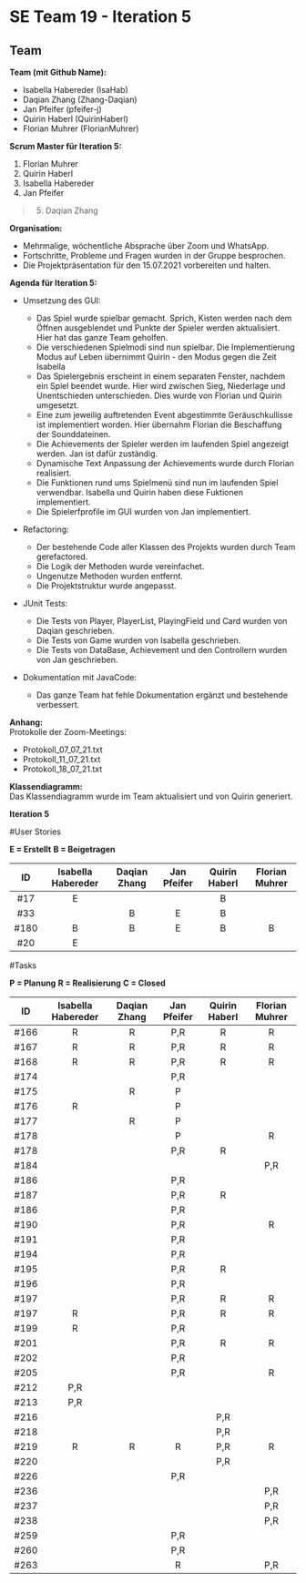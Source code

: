 # SE Team 19 - Iteration 5

## Team

**Team (mit Github Name):**
- Isabella Habereder (IsaHab)
- Daqian Zhang (Zhang-Daqian)
- Jan Pfeifer (pfeifer-j)
- Quirin Haberl (QuirinHaberl)
- Florian Muhrer (FlorianMuhrer)


**Scrum Master für Iteration 5:**
1. Florian Muhrer
2. Quirin Haberl
3. Isabella Habereder
4. Jan Pfeifer
> 5. Daqian Zhang


**Organisation:**
- Mehrmalige, wöchentliche Absprache über Zoom und WhatsApp.
- Fortschritte, Probleme und Fragen wurden in der Gruppe besprochen.
- Die Projektpräsentation für den 15.07.2021 vorbereiten und halten.

**Agenda für Iteration 5:**
- Umsetzung des GUI:
    - Das Spiel wurde spielbar gemacht. Sprich, Kisten werden nach dem Öffnen ausgeblendet und Punkte der Spieler werden aktualisiert. Hier hat das ganze Team geholfen.
    - Die verschiedenen Spielmodi sind nun spielbar. Die Implementierung Modus auf Leben übernimmt Quirin - den Modus gegen die Zeit Isabella
    - Das Spielergebnis erscheint in einem separaten Fenster, nachdem ein Spiel beendet wurde. Hier wird zwischen Sieg, Niederlage und Unentschieden unterschieden. Dies wurde         von Florian und Quirin umgesetzt.
    - Eine zum jeweilig auftretenden Event abgestimmte Geräuschkullisse ist implementiert worden. Hier übernahm Florian die Beschaffung der Sounddateinen.
    - Die Achievements der Spieler werden im laufenden Spiel angezeigt werden. Jan ist dafür zuständig.
    - Dynamische Text Anpassung der Achievements wurde durch Florian realisiert.
    - Die Funktionen rund ums Spielmenü sind nun im laufenden Spiel verwendbar. Isabella und Quirin haben diese Fuktionen implementiert.
    - Die Spielerfprofile im GUI wurden von Jan implementiert.
    
- Refactoring:
    - Der bestehende Code aller Klassen des Projekts wurden durch Team gerefactored.
    - Die Logik der Methoden wurde vereinfachet.
    - Ungenutze Methoden wurden entfernt.
    - Die Projektstruktur wurde angepasst.
    
- JUnit Tests:
    - Die Tests von Player, PlayerList, PlayingField und Card wurden von Daqian geschrieben.
    - Die Tests von Game wurden von Isabella geschrieben.
    - Die Tests von DataBase, Achievement und den Controllern wurden von Jan geschrieben.
   
- Dokumentation mit JavaCode:
    - Das ganze Team hat fehle Dokumentation ergänzt und bestehende verbessert.

**Anhang:**  
Protokolle der Zoom-Meetings:
- Protokoll_07_07_21.txt
- Protokoll_11_07_21.txt
- Protokoll_18_07_21.txt

**Klassendiagramm:**  
Das Klassendiagramm wurde im Team aktualisiert und von Quirin generiert. 

**Iteration 5**

#User Stories

**E = Erstellt**
**B = Beigetragen**

| ID | Isabella Habereder | Daqian Zhang | Jan Pfeifer | Quirin Haberl | Florian Muhrer|
|:---:|:------------:|:------------:|:------------:|:------------:|:------------:|
| #17 |E|||B|
| #33 ||B|E|B||
| #180 |B|B|E|B|B|
| #20 |E|||||


#Tasks

**P = Planung**
**R = Realisierung**
**C = Closed**

| ID | Isabella Habereder | Daqian Zhang | Jan Pfeifer | Quirin Haberl | Florian Muhrer|
|:---:|:------------:|:------------:|:------------:|:------------:|:------------:|
| #166 |R|R|P,R|R|R|
| #167 |R|R|P,R|R|R|
| #168 |R|R|P,R|R|R|
| #174 |||P,R|||
| #175 ||R|P|||
| #176 |R||P|||
| #177 ||R|P|||
| #178 |||P||R|
| #178 |||P,R|R||
| #184 |||||P,R|
| #186 |||P,R|||
| #187 |||P,R|R||
| #186 |||P,R|||
| #190 |||P,R||R|
| #191 |||P,R|||
| #194 |||P,R|||
| #195 |||P,R|R||
| #196 |||P,R|||
| #197 |||P,R|R|R|
| #197 |R||P,R|R|R|
| #199 |R||P,R|||
| #201 |||P,R|R|R|
| #202 |||P,R|||
| #205 |||P,R||R|
| #212 |P,R|||||
| #213 |P,R|||||
| #216 ||||P,R||
| #218 ||||P,R||
| #219 |R|R|R|P,R|R|
| #220 ||||P,R||
| #226 |||P,R|||
| #236 |||||P,R|
| #237 |||||P,R|
| #238 |||||P,R|
| #259 |||P,R|||
| #260 |||P,R|||
| #263 |||R||P,R|
